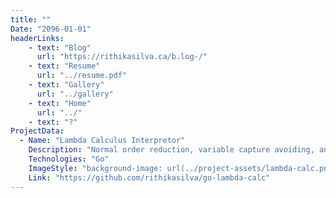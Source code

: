 ```yaml
---
title: ""
Date: "2096-01-01"
headerLinks:
    - text: "Blog"
      url: "https://rithikasilva.ca/b.log-/"
    - text: "Resume"
      url: "../resume.pdf"
    - text: "Gallery"
      url: "../gallery"
    - text: "Home"
      url: "../"
    - text: "?"
ProjectData: 
  - Name: "Lambda Calculus Interpretor"
    Description: "Normal order reduction, variable capture avoiding, and custom expressions"
    Technologies: "Go"
    ImageStyle: "background-image: url(../project-assets/lambda-calc.png); background-size: 13em;"
    Link: "https://github.com/rithikasilva/go-lambda-calc"
---
```


